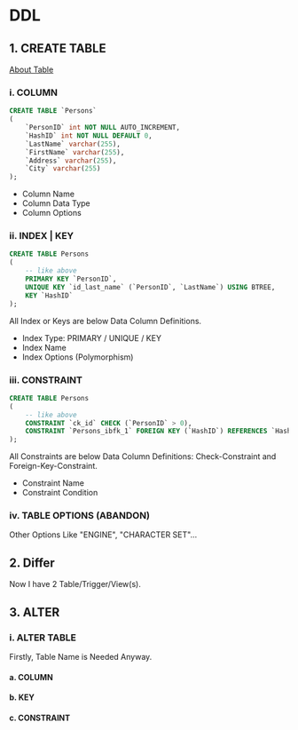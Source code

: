 # DDL

## 1. CREATE TABLE

[About Table](https://dev.mysql.com/doc/refman/8.0/en/create-table.html)

### i. COLUMN

```sql
CREATE TABLE `Persons`
(
    `PersonID` int NOT NULL AUTO_INCREMENT,
    `HashID` int NOT NULL DEFAULT 0,
    `LastName` varchar(255),
    `FirstName` varchar(255),
    `Address` varchar(255),
    `City` varchar(255)
);
```

* Column Name
* Column Data Type
* Column Options

### ii. INDEX | KEY

```sql
CREATE TABLE Persons
(
    -- like above
    PRIMARY KEY `PersonID`,
    UNIQUE KEY `id_last_name` (`PersonID`, `LastName`) USING BTREE,
    KEY `HashID`
);
```

All Index or Keys are below Data Column Definitions.

* Index Type: PRIMARY / UNIQUE / KEY
* Index Name
* Index Options (Polymorphism)

### iii. CONSTRAINT

```sql
CREATE TABLE Persons
(
    -- like above
    CONSTRAINT `ck_id` CHECK (`PersonID` > 0),
    CONSTRAINT `Persons_ibfk_1` FOREIGN KEY (`HashID`) REFERENCES `Hash` (`id`) ON DELETE CASCADE
);
```

All Constraints are below Data Column Definitions: Check-Constraint and Foreign-Key-Constraint.

* Constraint Name
* Constraint Condition

### iv. TABLE OPTIONS (ABANDON)

Other Options Like "ENGINE", "CHARACTER SET"...

## 2. Differ

Now I have 2 Table/Trigger/View(s).

## 3. ALTER

### i. ALTER TABLE

Firstly, Table Name is Needed Anyway.

#### a. COLUMN

#### b. KEY

#### c. CONSTRAINT